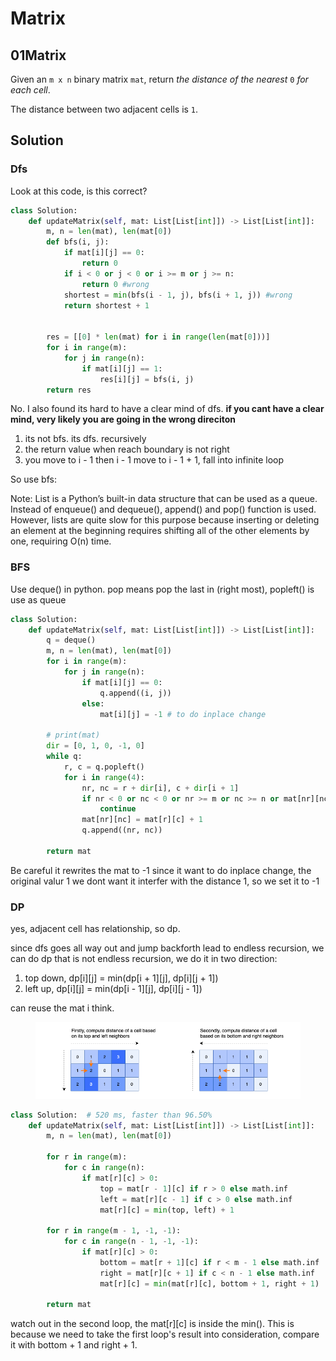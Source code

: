 # Matrix

## 01Matrix

Given an `m x n` binary matrix `mat`, return _the distance of the nearest_ `0` _for each cell_.

The distance between two adjacent cells is `1`.



## Solution

### Dfs

Look at this code, is this correct?

```python
class Solution:
    def updateMatrix(self, mat: List[List[int]]) -> List[List[int]]:
        m, n = len(mat), len(mat[0])
        def bfs(i, j):
            if mat[i][j] == 0:
                return 0
            if i < 0 or j < 0 or i >= m or j >= n:
                return 0 #wrong
            shortest = min(bfs(i - 1, j), bfs(i + 1, j)) #wrong
            return shortest + 1
        

        res = [[0] * len(mat) for i in range(len(mat[0]))]
        for i in range(m):
            for j in range(n):
                if mat[i][j] == 1:
                    res[i][j] = bfs(i, j)
        return res

```

No.  I also found its hard to have a clear mind of dfs. **if you cant have a clear mind, very likely you are going in the wrong direciton**

1. its not bfs. its dfs. recursively
2. the return value when reach boundary is not right
3. you move to i - 1 then i - 1 move to i - 1 + 1, fall into infinite loop

So use bfs:

Note: List is a Python’s built-in data structure that can be used as a queue. Instead of enqueue() and dequeue(), append() and pop() function is used. However, lists are quite slow for this purpose because inserting or deleting an element at the beginning requires shifting all of the other elements by one, requiring O(n) time.

### BFS

Use deque() in python. pop means pop the last in (right most), popleft() is use as queue

```python
class Solution:
    def updateMatrix(self, mat: List[List[int]]) -> List[List[int]]:
        q = deque()
        m, n = len(mat), len(mat[0])
        for i in range(m):
            for j in range(n):
                if mat[i][j] == 0:
                    q.append((i, j))
                else:
                    mat[i][j] = -1 # to do inplace change
        
        # print(mat)
        dir = [0, 1, 0, -1, 0]
        while q:
            r, c = q.popleft()
            for i in range(4):
                nr, nc = r + dir[i], c + dir[i + 1]
                if nr < 0 or nc < 0 or nr >= m or nc >= n or mat[nr][nc] != -1:
                    continue
                mat[nr][nc] = mat[r][c] + 1
                q.append((nr, nc))
                
        return mat
```

Be careful it rewrites the mat to -1 since it want to do inplace change, the original valur 1 we dont want it interfer with the distance 1, so we set it to -1

### DP

yes, adjacent cell has relationship, so dp.

since dfs goes all way out and jump backforth lead to endless recursion, we can do dp that is not endless recursion, we do it in two direction:

1. top down, dp\[i]\[j] = min(dp\[i + 1]\[j], dp\[i]\[j + 1])
2. left up, dp\[i]\[j] = min(dp\[i - 1]\[j], dp\[i]\[j - 1])

can reuse the mat i think.&#x20;

<figure><img src=".gitbook/assets/image (2).png" alt=""><figcaption></figcaption></figure>

```python
class Solution:  # 520 ms, faster than 96.50%
    def updateMatrix(self, mat: List[List[int]]) -> List[List[int]]:
        m, n = len(mat), len(mat[0])

        for r in range(m):
            for c in range(n):
                if mat[r][c] > 0:
                    top = mat[r - 1][c] if r > 0 else math.inf
                    left = mat[r][c - 1] if c > 0 else math.inf
                    mat[r][c] = min(top, left) + 1

        for r in range(m - 1, -1, -1):
            for c in range(n - 1, -1, -1):
                if mat[r][c] > 0:
                    bottom = mat[r + 1][c] if r < m - 1 else math.inf
                    right = mat[r][c + 1] if c < n - 1 else math.inf
                    mat[r][c] = min(mat[r][c], bottom + 1, right + 1)

        return mat
```

watch out in the second loop, the mat\[r]\[c] is inside the min(). This is because we need to take the first loop's result into consideration, compare it with bottom + 1 and right + 1.
